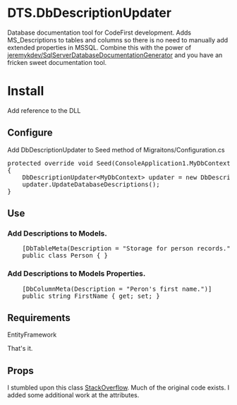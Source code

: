 DTS.DbDescriptionUpdater
========================

Database documentation tool for CodeFirst development. Adds MS_Descriptions to tables and columns so there is no need to manually add extended properties in MSSQL. Combine this with the power of 
<a href="https://github.com/jeremykdev/SqlServerDatabaseDocumentationGenerator">jeremykdev/SqlServerDatabaseDocumentationGenerator</a> and you have an fricken sweet documentation tool. 


<h1>Install</h1>
<p>Add reference to the DLL</p>

<h2>Configure</h2>
<p>Add DbDescriptionUpdater to Seed method of Migraitons/Configuration.cs</p>
<pre>
protected override void Seed(ConsoleApplication1.MyDbContext context)
{
    DbDescriptionUpdater&lt;MyDbContext&gt; updater = new DbDescriptionUpdater&lt;MyDbContext&gt;(context);
    updater.UpdateDatabaseDescriptions();
}
</pre>

<h2>Use</h2>
<h3>Add Descriptions to Models.</h3>
<pre>
    [DbTableMeta(Description = "Storage for person records.")]
    public class Person { }
</pre>

<h3>Add Descriptions to Models Properties.</h3>
<pre>
    [DbColumnMeta(Description = "Peron's first name.")]
    public string FirstName { get; set; }
</pre>

<h2>Requirements</h2>
<p>EntityFramework</p>

<p>That's it.</p>

<h2>Props</h2>
<p>I stumbled upon this class <a href="http://stackoverflow.com/questions/10080601/how-to-add-description-to-columns-in-entity-framework-4-3-code-first-using-migra">StackOverflow</a>. Much of the original code exists. I added some additional work at the attributes.

